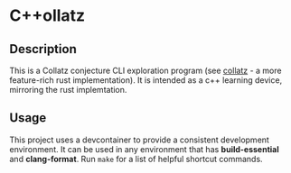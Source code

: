 # C++ollatz

## Description

This is a Collatz conjecture CLI exploration program (see [collatz](https://github.com/sheplecjs/collatz) - a more feature-rich rust implementation). It is intended as a c++ learning device, mirroring the rust implemtation.

## Usage

This project uses a devcontainer to provide a consistent development environment. It can be used in any environment that has **build-essential** and **clang-format**. Run ```make``` for a list of helpful shortcut commands.
